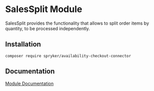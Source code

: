 # SalesSplit Module

SalesSplit provides the functionality that allows to split order items by quantity, to be processed independently.

## Installation

```
composer require spryker/availability-checkout-connector
```

## Documentation

[Module Documentation](http://academy.spryker.com/developing_with_spryker/module_guide/checkout_process/sales/sales.html)
